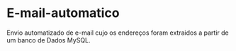 # E-mail-automatico
 Envio automatizado de e-mail cujo os endereços foram extraidos a partir de um banco de Dados MySQL.
